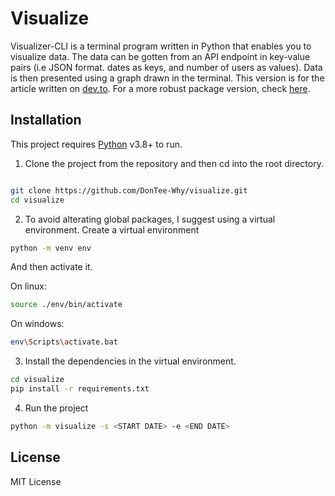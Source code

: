 
# Visualize

Visualizer-CLI is a terminal program written in Python that enables you to visualize data. The data can be gotten from an API endpoint in key-value pairs (i.e JSON format. dates as keys, and number of users as values). Data is then presented using a graph drawn in the terminal. This version is for the article written on [dev.to](https://dev.to/timiddon). For a more robust package version, check [here](https://github.com/DonTee-Why/visualizer-cli).

## Installation

This project requires [Python](https://www.python.org/downloads/) v3.8+ to run.

1. Clone the project from the repository and then cd into the root directory.

```sh

git clone https://github.com/DonTee-Why/visualize.git
cd visualize

```

2. To avoid alterating global packages, I suggest using a virtual environment. Create a virtual environment

```sh
python -m venv env
```

And then activate it.

On linux:

```sh
source ./env/bin/activate
```

On windows:

```sh
env\Scripts\activate.bat
```

3. Install the dependencies in the virtual environment.

```sh
cd visualize
pip install -r requirements.txt
```

4. Run the project

```sh
python -m visualize -s <START DATE> -e <END DATE>
```

## License

MIT License
